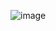 ![image](https://github.com/iQliPsE-22/Mobile/assets/91374730/f82dd77f-cacb-4a51-8e50-dccad2e0f504)
